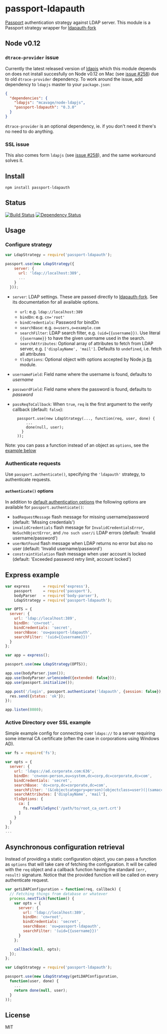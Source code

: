 # passport-ldapauth

[Passport](http://passportjs.org/) authentication strategy against LDAP server. This module is a Passport strategy wrapper for [ldapauth-fork](https://github.com/vesse/node-ldapauth-fork)

## Node v0.12

### `dtrace-provider` issue

Currently the latest released version of [ldapjs](https://github.com/mcavage/node-ldapjs) which this module depends on does not install succesfully on Node v0.12 on Mac (see [issue #258](https://github.com/mcavage/node-ldapjs/issues/258)) due to old `dtrace-provider` dependency. To work around the issue, add dependency to `ldapjs` master to your `package.json`:

```json
{
  "dependencies": {
    "ldapjs": "mcavage/node-ldapjs",
    "passport-ldapauth": "0.3.0"
  }
}
```

`dtrace-provider` is an optional dependency, ie. if you don't need it there's no need to do anything.

### SSL issue

This also comes form `ldapjs` (see [issue #258](https://github.com/mcavage/node-ldapjs/issues/258)), and the same workaround solves it.

## Install

```
npm install passport-ldapauth
```

## Status

[![Build Status](https://travis-ci.org/vesse/passport-ldapauth.png)](https://travis-ci.org/vesse/passport-ldapauth)
[![Dependency Status](https://gemnasium.com/vesse/passport-ldapauth.png)](https://gemnasium.com/vesse/passport-ldapauth)

## Usage

### Configure strategy

```javascript
var LdapStrategy = require('passport-ldapauth');

passport.use(new LdapStrategy({
    server: {
      url: 'ldap://localhost:389',
      ...
    }
  }));
```

* `server`: LDAP settings. These are passed directly to [ldapauth-fork](https://github.com/vesse/node-ldapauth-fork). See its documentation for all available options.
    * `url`: e.g. `ldap://localhost:389`
    * `bindDn`: e.g. `cn='root'`
    * `bindCredentials`: Password for bindDn
    * `searchBase`: e.g. `o=users,o=example.com`
    * `searchFilter`:  LDAP search filter, e.g. `(uid={{username}})`. Use literal `{{username}}` to have the given username used in the search.
    * `searchAttributes`: Optional array of attributes to fetch from LDAP server, e.g. `['displayName', 'mail']`. Defaults to `undefined`, i.e. fetch all attributes
    * `tlsOptions`: Optional object with options accepted by Node.js [tls](http://nodejs.org/api/tls.html#tls_tls_connect_options_callback) module.
* `usernameField`: Field name where the username is found, defaults to _username_
* `passwordField`: Field name where the password is found, defaults to _password_
* `passReqToCallback`: When `true`, `req` is the first argument to the verify callback (default: `false`):

        passport.use(new LdapStrategy(..., function(req, user, done) {
            ...
            done(null, user);
          }
        ));

Note: you can pass a function instead of an object as `options`, see the [example below](#options-as-function)

### Authenticate requests

Use `passport.authenticate()`, specifying the `'ldapauth'` strategy, to authenticate requests.

#### `authenticate()` options

In addition to [default authentication options](http://passportjs.org/guide/authenticate/) the following options are available for `passport.authenticate()`:

 * `badRequestMessage`  flash message for missing username/password (default: 'Missing credentials')
 * `invalidCredentials`  flash message for `InvalidCredentialsError`, `NoSuchObjectError`, and `/no such user/i` LDAP errors (default: 'Invalid username/password')
 * `userNotFound`  flash message when LDAP returns no error but also no user (default: 'Invalid username/password')
 * `constraintViolation`  flash message when user account is locked (default: 'Exceeded password retry limit, account locked')

## Express example

```javascript
var express      = require('express'),
    passport     = require('passport'),
    bodyParser   = require('body-parser'),
    LdapStrategy = require('passport-ldapauth');

var OPTS = {
  server: {
    url: 'ldap://localhost:389',
    bindDn: 'cn=root',
    bindCredentials: 'secret',
    searchBase: 'ou=passport-ldapauth',
    searchFilter: '(uid={{username}})'
  }
};

var app = express();

passport.use(new LdapStrategy(OPTS));

app.use(bodyParser.json());
app.use(bodyParser.urlencoded({extended: false}));
app.use(passport.initialize());

app.post('/login', passport.authenticate('ldapauth', {session: false}), function(req, res) {
  res.send({status: 'ok'});
});

app.listen(8080);
```

### Active Directory over SSL example

Simple example config for connecting over `ldaps://` to a server requiring some internal CA certificate (often the case in corporations using Windows AD).

```javascript
var fs = require('fs');

var opts = {
  server: {
    url: 'ldaps://ad.corporate.com:636',
    bindDn: 'cn=non-person,ou=system,dc=corp,dc=corporate,dc=com',
    bindCredentials: 'secret',
    searchBase: 'dc=corp,dc=corporate,dc=com',
    searchFilter: '(&(objectcategory=person)(objectclass=user)(|(samaccountname={{username}})(mail={{username}})))',
    searchAttributes: ['displayName', 'mail'],
    tlsOptions: {
      ca: [
        fs.readFileSync('/path/to/root_ca_cert.crt')
      ]
    }
  }
};
...
```

<a name="options-as-function"></a>
## Asynchronous configuration retrieval

Instead of providing a static configuration object, you can pass a function as `options` that will take care of fetching the configuration. It will be called with the `req` object and a callback function having the standard `(err, result)` signature. Notice that the provided function will be called on every authenticate request.

```javascript
var getLDAPConfiguration = function(req, callback) {
  // Fetching things from database or whatever
  process.nextTick(function() {
    var opts = {
      server: {
        url: 'ldap://localhost:389',
        bindDn: 'cn=root',
        bindCredentials: 'secret',
        searchBase: 'ou=passport-ldapauth',
        searchFilter: '(uid={{username}})'
      }
    };

    callback(null, opts);
  });
};

var LdapStrategy = require('passport-ldapauth');

passport.use(new LdapStrategy(getLDAPConfiguration,
  function(user, done) {
    ...
    return done(null, user);
  }
));
```

## License

MIT

